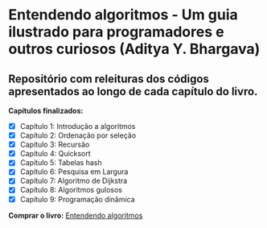 # Entendendo algoritmos - Um guia ilustrado para programadores e outros curiosos (Aditya Y. Bhargava)

## Repositório com releituras dos códigos apresentados ao longo de cada capítulo do livro.


**Capítulos finalizados:**
- [x] Capítulo 1: Introdução a algoritmos
- [x] Capítulo 2: Ordenação por seleção
- [x] Capítulo 3: Recursão
- [x] Capítulo 4: Quicksort
- [x] Capítulo 5: Tabelas hash
- [x] Capítulo 6: Pesquisa em Largura
- [x] Capítulo 7: Algoritmo de Dijkstra
- [x] Capítulo 8: Algoritmos gulosos
- [x] Capítulo 9: Programação dinâmica

 **Comprar o livro:** [Entendendo algoritmos](https://www.submarino.com.br/produto/132163776/livro-entendendo-algoritmos?WT.srch=1&acc=d47a04c6f99456bc289220d5d0ff208d&epar=bp_pl_00_go_g35177&gclid=CjwKCAjw9r-DBhBxEiwA9qYUpUSKeeFhsvx4FqpjAZ7NMNuanzu2LJ3MEGKUZtHufN8K2ZoFLnKJ3RoCbFAQAvD_BwE&i=561e53416ed24cafb5322074&o=5bea1be6ebb19ac62ce2a239&opn=XMLGOOGLE&sellerid=03)